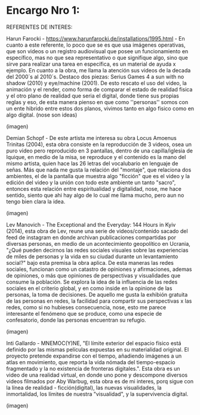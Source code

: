 # Encargo Nro 1: 

REFERENTES DE INTERES:

Harun Farocki - https://www.harunfarocki.de/installations/1995.html - En cuanto a este referente, lo poco que se es que usa imágenes operativas, que son videos o un registro audiovisual que posee un funcionamiento en específico, mas no que sea representativo o que signifique algo, sino que sirve para realizar una tarea en específica, es un material de ayuda x ejemplo. 
En cuanto a la obra, me llama la atención sus videos de la decada del 2000´s al 2010´s. Destaco dos piezas: Serius Games 4 a sun with no shadow (2010) y eye/machine (2001). 
De esto rescato el uso del video, la animación y el render, como forma de comparar el estado de realidad fisica y el otro plano de realidad que seria el digital, donde tiene sus propias reglas y eso, de esta manera pienso en que como ''personas'' somos con un ente hibrido entre estos dos planos, vivimos tanto en algo fisico como en algo digital. (nose son ideas)

(imagen)  

Demian Schopf - De este artista me interesa su obra Locus Amoenus Trinitas (2004), esta obra consiste en la reproducción de 3 videos, osea un puro video pero reproducido en 3 pantallas, dentro de una capilla/iglesia de Iquique, en medio de la misa, se reproduce y el contenido es la mano del mismo artista, quien hace las 26 letras del vocalubario en lenguaje de señas. 
Más que nada me gusta la relación del "montaje", que relaciona dos ambientes, el de la pantalla que muestra algo "ficción" que es el video y la edición del video y la unión con todo este ambiente un tanto "sacro", entonces esta relación entre espiritualidad y digitalidad, nose, me hace sentido, siento que ahi hay algo de lo cual me llama mucho, pero aun no tengo bien clara la idea. 

(imagen)

Lev Manovich - The Exceptional and the Everyday: 144 Hours in Kyiv (2014), esta obra de Lev, reune una serie de videos/contenido sacado del feed de instagram en donde archivan publicaciones compartidas por diversas personas, en medio de un acontecimiento geopolítico en Ucrania, "¿Qué pueden decirnos las redes sociales visuales sobre las experiencias de miles de personas y la vida en su ciudad durante un levantamiento social?" bajo esta premisa la obra aplica. De esta maneras las redes sociales, funcionan como un catastro de opiniones y afirmaciones, ademas de opiniones, o más que opiniones de perspectivas y visualidades que consume la población. Se explora la idea de la influencia de las redes sociales en el criterio global, y en como inside en la opinione de las personas, la toma de decisiones. De aquello me gusta la exhibión gratuita de las personas en redes, la facilidad para compartir sus perspectivas x las redes, como si no hubieses consecuencia, nose, esto me parece interesante el fenómeno que se produce, como una especie de confesatorio, donde las personas encuentran su refugio. 

(imagen)

Inti Gallardo - MNEMOC(Y)NE, "El límite exterior del espacio físico está definido por las mismas películas expuestas en su materialidad original. El proyecto pretende expandirse con el tiempo, añadiendo imágenes a un atlas en movimiento, que reporta la vida nómada del tiempo-espacio fragmentado y la no existencia de fronteras digitales.". Esta obra es un video de una realidad virtual, en donde uno pone y descompone diversos videos filmados por Aby Warbug, esta obra es de mi interes, porq sigue con la línea de realidad - ficción(digital), las nuevas visualidades, la inmortalidad, los límites de nuestra "visualidad", y la supervivencia digital. 

(imagen) 




